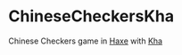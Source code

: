 # ChineseCheckersKha

Chinese Checkers game in [Haxe](https://haxe.org/) with [Kha](http://kha.tech/)